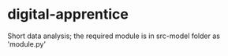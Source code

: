 # digital-apprentice
Short data analysis;
the required module is in src-model folder as 'module.py'
